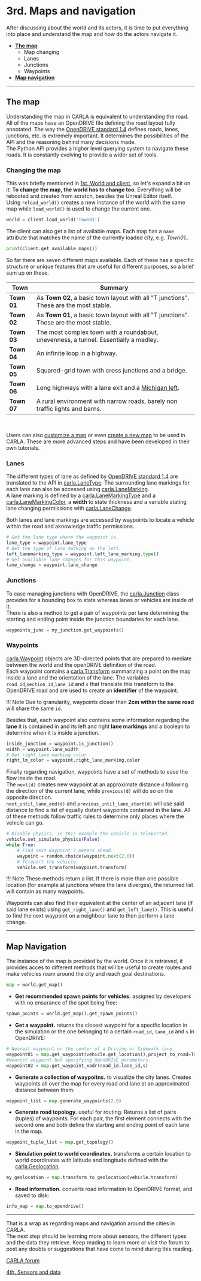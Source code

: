 # 3rd. Maps and navigation

After discussing about the world and its actors, it is time to put everything into place and understand the map and how do the actors navigate it.  

* [__The map__](#the-map)  
	* Map changing  
	* Lanes  
	* Junctions  
	* Waypoints  
* [__Map navigation__](#map-navigation)  

---
## The map

Understanding the map in CARLA is equivalent to understanding the road. All of the maps have an OpenDRIVE file defining the road layout fully annotated. The way the [OpenDRIVE standard 1.4](http://www.opendrive.org/docs/OpenDRIVEFormatSpecRev1.4H.pdf) defines roads, lanes, junctions, etc. is extremely important. It determines the possibilities of the API and the reasoning behind many decisions made.  
The Python API provides a higher level querying system to navigate these roads. It is constantly evolving to provide a wider set of tools.

### Changing the map

This was briefly mentioned in [1st. World and client](core_world.md), so let's expand a bit on it: __To change the map, the world has to change too__. Everything will be rebooted and created from scratch, besides the Unreal Editor itself.  
Using `reload_world()` creates a new instance of the world with the same map while `load_world()` is used to change the current one.  

```py
world = client.load_world('Town01')
```
The client can also get a list of available maps. Each map has a `name` attribute that matches the name of the currently loaded city, e.g. _Town01._.
```py
print(client.get_available_maps())
```
So far there are seven different maps available. Each of these has a specific structure or unique features that are useful for different purposes, so a brief sum up on these. 

|Town | Summary |
| -- | -- |
|__Town 01__ | As __Town 02__, a basic town layout with all "T junctions". These are the most stable.|
|__Town 02__ | As __Town 01__, a basic town layout with all "T junctions". These are the most stable.|
|__Town 03__ | The most complex town with a roundabout, unevenness, a tunnel. Essentially a medley.|
|__Town 04__ | An infinite loop in a highway.|
|__Town 05__ | Squared-grid town with cross junctions and a bridge.|
|__Town 06__ | Long highways with a lane exit and a [Michigan left](https://en.wikipedia.org/wiki/Michigan_left). |
|__Town 07__ | A rural environment with narrow roads, barely non traffic lights and barns.|  

<br>

Users can also [customize a map](tuto_A_map_customization.md) or even [create a new map](tuto_A_map_creation.md) to be used in CARLA. These are more advanced steps and have been developed in their own tutorials.  


### Lanes

The different types of lane as defined by [OpenDRIVE standard 1.4](http://www.opendrive.org/docs/OpenDRIVEFormatSpecRev1.4H.pdf) are translated to the API in [carla.LaneType](python_api.md#carla.LaneType). The surrounding lane markings for each lane can also be accessed using [carla.LaneMarking](python_api.md#carla.LaneMarkingType).  
A lane marking is defined by a [carla.LaneMarkingType](python_api.md#carla.LaneMarkingType) and a [carla.LaneMarkingColor](python_api.md#carla.LaneMarkingColor), a __width__ to state thickness and a variable stating lane changing permissions with [carla.LaneChange](python_api.md#carla.LaneChange).  

Both lanes and lane markings are accessed by waypoints to locate a vehicle within the road and aknowledge traffic permissions.  

```py
# Get the lane type where the waypoint is. 
lane_type = waypoint.lane_type
# Get the type of lane marking on the left. 
left_lanemarking_type = waypoint.left_lane_marking.type()
# Get available lane changes for this waypoint.
lane_change = waypoint.lane_change
```

### Junctions

To ease managing junctions with OpenDRIVE, the [carla.Junction](python_api.md#carla.Junction) class provides for a bounding box to state whereas lanes or vehicles are inside of it.  
There is also a method to get a pair of waypoints per lane determining the starting and ending point inside the junction boundaries for each lane.  
```py
waypoints_junc = my_junction.get_waypoints()
```

### Waypoints

[carla.Waypoint](python_api.md#carla.Waypoint) objects are 3D-directed points that are prepared to mediate between the world and the openDRIVE definition of the road.  
Each waypoint contains a [carla.Transform](python_api.md#carla.Transform) summarizing a point on the map inside a lane and the orientation of the lane. The variables `road_id`,`section_id`,`lane_id` and `s` that translate this transform to the OpenDRIVE road and are used to create an __identifier__ of the waypoint.  

!!! Note
    Due to granularity, waypoints closer than __2cm within the same road__ will share the same `id`. 

Besides that, each waypoint also contains some information regarding the __lane__ it is contained in and its left and right __lane markings__ and a boolean to determine when it is inside a junction.  

```py
inside_junction = waypoint.is_junction()
width = waypoint.lane_width
# Get right lane marking color
right_lm_color = waypoint.right_lane_marking.color
```

Finally regarding navigation, waypoints have a set of methods to ease the flow inside the road.  
The `next(d)` creates new waypoint at an approximate distance `d` following the direction of the current lane, while `previous(d)` will do so on the opposite direction.  
`next_until_lane_end(d)` and `previous_until_lane_start(d)` will use said distance to find a list of equally distant waypoints contained in the lane. All of these methods follow traffic rules to determine only places where the vehicle can go.
```py
# Disable physics, in this example the vehicle is teleported.
vehicle.set_simulate_physics(False)
while True:
    # Find next waypoint 2 meters ahead.
    waypoint = random.choice(waypoint.next(2.0))
    # Teleport the vehicle.
    vehicle.set_transform(waypoint.transform)
```  

!!! Note
    These methods return a list. If there is more than one possible location (for example at junctions where the lane diverges), the returned list will contain as many waypoints. 

Waypoints can also find their equivalent at the center of an adjacent lane (if said lane exists) using `get_right_lane()` and `get_left_lane()`. This is useful to find the next waypoint on a neighbour lane to then perform a lane change. 


---
## Map Navigation

The instance of the map is provided by the world. Once it is retrieved, it provides acces to different methods that will be useful to create routes and make vehicles roam around the city and reach goal destinations.  
```py
map = world.get_map()
```

* __Get recommended spawn points for vehicles.__ assigned by developers with no ensurance of the spot being free: 
```py
spawn_points = world.get_map().get_spawn_points()
```

* __Get a waypoint.__ returns the closest waypoint for a specific location in the simulation or the one belonging to a certain `road_id`, `lane_id` and `s` in OpenDRIVE:
```py
# Nearest waypoint on the center of a Driving or Sidewalk lane.
waypoint01 = map.get_waypoint(vehicle.get_location(),project_to_road=True, lane_type=(carla.LaneType.Driving | carla.LaneType.Sidewalk))
#Nearest waypoint but specifying OpenDRIVE parameters. 
waypoint02 = map.get_waypoint_xodr(road_id,lane_id,s)
```

* __Generate a collection of waypoitns.__ to visualize the city lanes. Creates waypoints all over the map for every road and lane at an approximated distance between them:
```py
waypoint_list = map.generate_waypoints(2.0)
```

* __Generate road topology.__ useful for routing. Returns a list of pairs (tuples) of waypoints. For each pair, the first element connects with the second one and both define the starting and ending point of each lane in the map.
```py
waypoint_tuple_list = map.get_topology()
```

* __Simulation point to world coordinates.__ transforms a certain location to world coordinates with latitude and longitude defined with the [carla.Geolocation](python_api.md#carla.Geolocation). 
```py
my_geolocation = map.transform_to_geolocation(vehicle.transform)
```

* __Road information.__ converts road information to OpenDRIVE format, and saved to disk:
```py
info_map = map.to_opendrive()
```

---
That is a wrap as regarding maps and navigation around the cities in CARLA.  
The next step should be learning more about sensors, the different types and the data they retrieve. Keep reading to learn more or visit the forum to post any doubts or suggestions that have come to mind during this reading.  
<div text-align: center>
<div class="build-buttons">
<p>
<a href="https://forum.carla.org/" target="_blank" class="btn btn-neutral" title="CARLA forum">
CARLA forum</a>
</p>
</div>
<div class="build-buttons">
<p>
<a href="../core_sensors" target="_blank" class="btn btn-neutral" title="4th. Sensors and data">
4th. Sensors and data</a>
</p>
</div>
</div>